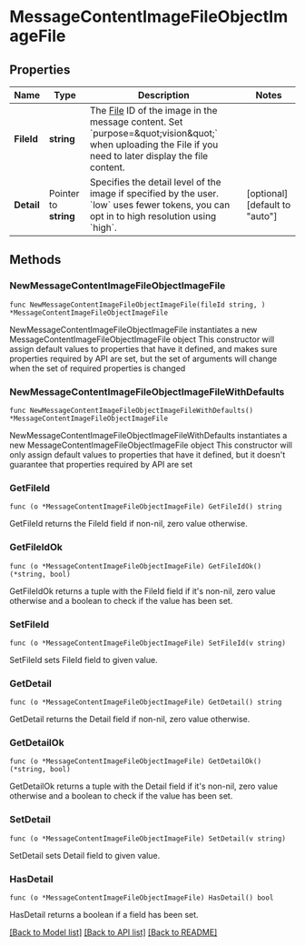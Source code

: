 # MessageContentImageFileObjectImageFile

## Properties

Name | Type | Description | Notes
------------ | ------------- | ------------- | -------------
**FileId** | **string** | The [File](/docs/api-reference/files) ID of the image in the message content. Set &#x60;purpose&#x3D;\&quot;vision\&quot;&#x60; when uploading the File if you need to later display the file content. | 
**Detail** | Pointer to **string** | Specifies the detail level of the image if specified by the user. &#x60;low&#x60; uses fewer tokens, you can opt in to high resolution using &#x60;high&#x60;. | [optional] [default to "auto"]

## Methods

### NewMessageContentImageFileObjectImageFile

`func NewMessageContentImageFileObjectImageFile(fileId string, ) *MessageContentImageFileObjectImageFile`

NewMessageContentImageFileObjectImageFile instantiates a new MessageContentImageFileObjectImageFile object
This constructor will assign default values to properties that have it defined,
and makes sure properties required by API are set, but the set of arguments
will change when the set of required properties is changed

### NewMessageContentImageFileObjectImageFileWithDefaults

`func NewMessageContentImageFileObjectImageFileWithDefaults() *MessageContentImageFileObjectImageFile`

NewMessageContentImageFileObjectImageFileWithDefaults instantiates a new MessageContentImageFileObjectImageFile object
This constructor will only assign default values to properties that have it defined,
but it doesn't guarantee that properties required by API are set

### GetFileId

`func (o *MessageContentImageFileObjectImageFile) GetFileId() string`

GetFileId returns the FileId field if non-nil, zero value otherwise.

### GetFileIdOk

`func (o *MessageContentImageFileObjectImageFile) GetFileIdOk() (*string, bool)`

GetFileIdOk returns a tuple with the FileId field if it's non-nil, zero value otherwise
and a boolean to check if the value has been set.

### SetFileId

`func (o *MessageContentImageFileObjectImageFile) SetFileId(v string)`

SetFileId sets FileId field to given value.


### GetDetail

`func (o *MessageContentImageFileObjectImageFile) GetDetail() string`

GetDetail returns the Detail field if non-nil, zero value otherwise.

### GetDetailOk

`func (o *MessageContentImageFileObjectImageFile) GetDetailOk() (*string, bool)`

GetDetailOk returns a tuple with the Detail field if it's non-nil, zero value otherwise
and a boolean to check if the value has been set.

### SetDetail

`func (o *MessageContentImageFileObjectImageFile) SetDetail(v string)`

SetDetail sets Detail field to given value.

### HasDetail

`func (o *MessageContentImageFileObjectImageFile) HasDetail() bool`

HasDetail returns a boolean if a field has been set.


[[Back to Model list]](../README.md#documentation-for-models) [[Back to API list]](../README.md#documentation-for-api-endpoints) [[Back to README]](../README.md)


